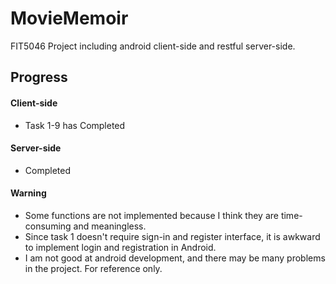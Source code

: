 # MovieMemoir
FIT5046 Project including android client-side and restful server-side.

## Progress

#### Client-side
* Task 1-9 has Completed

#### Server-side
* Completed

#### Warning
* Some functions are not implemented because I think they are time-consuming and meaningless.
* Since task 1 doesn't require sign-in and register interface, it is awkward to implement login and registration in Android.
* I am not good at android development, and there may be many problems in the project. For reference only.